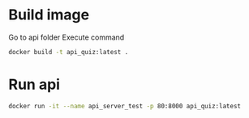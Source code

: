 # Build image

Go to api folder
Execute command 
```sh
docker build -t api_quiz:latest .
```

# Run api
```sh
docker run -it --name api_server_test -p 80:8000 api_quiz:latest
```